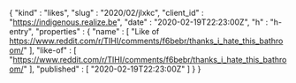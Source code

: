 {
  "kind" : "likes",
  "slug" : "2020/02/jlxkc",
  "client_id" : "https://indigenous.realize.be",
  "date" : "2020-02-19T22:23:00Z",
  "h" : "h-entry",
  "properties" : {
    "name" : [ "Like of https://www.reddit.com/r/TIHI/comments/f6bebr/thanks_i_hate_this_bathroom/" ],
    "like-of" : [ "https://www.reddit.com/r/TIHI/comments/f6bebr/thanks_i_hate_this_bathroom/" ],
    "published" : [ "2020-02-19T22:23:00Z" ]
  }
}
